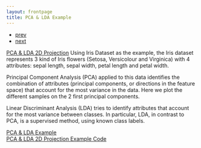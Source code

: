 ```yaml
---
layout: frontpage
title: PCA & LDA Example
---
```


<div class="navbar">
  <div class="navbar-inner">
      <ul class="nav">
          <li><a href="pic_1.html">prev</a></li>
          <li><a href="pic_3.html">next</a></li>
      </ul>
  </div>
</div>

[PCA & LDA 2D Projection](https://scikit-learn.org/stable/auto_examples/decomposition/plot_pca_vs_lda.html)
Using Iris Dataset as the example, the Iris dataset represents 3 kind of Iris flowers (Setosa, Versicolour and Virginica) with 4 attributes: sepal length, sepal width, petal length and petal width.

Principal Component Analysis (PCA) applied to this data identifies the combination of attributes (principal components, or directions in the feature space) that account for the most variance in the data. Here we plot the different samples on the 2 first principal components.

Linear Discriminant Analysis (LDA) tries to identify attributes that account for the most variance between classes. In particular, LDA, in contrast to PCA, is a supervised method, using known class labels.

[PCA & LDA Example](../../assets/publpics/pic_2.png) <br />
[PCA & LDA 2D Projection Example Code](https://github.com/oliviapy960825/oliviapy960825.github.io/blob/master/Assignments/6992_Project.ipynb)
